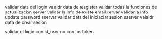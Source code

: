 validar data del login
valaidr data de resgister
validar todas la funciones de actualizacion
server validar la info de existe email
server validar la info update password
sserver validar data del iniciaciar sesion
sserver valaidr data de crear sesion


validar el login con id_user no con los token